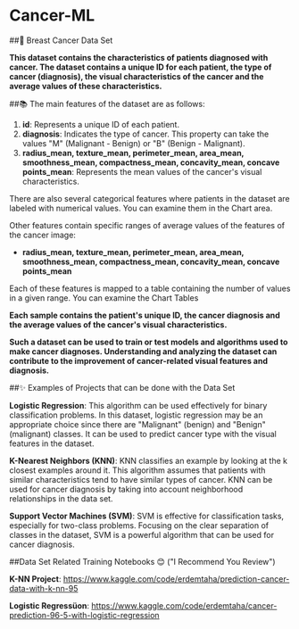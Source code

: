 # Cancer-ML

##🦠 Breast Cancer Data Set

**This dataset contains the characteristics of patients diagnosed with cancer. The dataset contains a unique ID for each patient, the type of cancer (diagnosis), the visual characteristics of the cancer and the average values of these characteristics.**

##📚 The main features of the dataset are as follows:

1. **id**: Represents a unique ID of each patient.
2. **diagnosis**: Indicates the type of cancer. This property can take the values "M" (Malignant - Benign) or "B" (Benign - Malignant).
3. **radius_mean, texture_mean, perimeter_mean, area_mean, smoothness_mean, compactness_mean, concavity_mean, concave points_mean**: Represents the mean values of the cancer's visual characteristics.

There are also several categorical features where patients in the dataset are labeled with numerical values. You can examine them in the Chart area.

Other features contain specific ranges of average values of the features of the cancer image:

- **radius_mean, texture_mean, perimeter_mean, area_mean, smoothness_mean, compactness_mean, concavity_mean, concave points_mean**

Each of these features is mapped to a table containing the number of values in a given range. You can examine the Chart Tables

**Each sample contains the patient's unique ID, the cancer diagnosis and the average values of the cancer's visual characteristics.**

**Such a dataset can be used to train or test models and algorithms used to make cancer diagnoses. Understanding and analyzing the dataset can contribute to the improvement of cancer-related visual features and diagnosis.**

##✨ Examples of Projects that can be done with the Data Set

**Logistic Regression**: This algorithm can be used effectively for binary classification problems. In this dataset, logistic regression may be an appropriate choice since there are "Malignant" (benign) and "Benign" (malignant) classes. It can be used to predict cancer type with the visual features in the dataset.

**K-Nearest Neighbors (KNN)**: KNN classifies an example by looking at the k closest examples around it. This algorithm assumes that patients with similar characteristics tend to have similar types of cancer. KNN can be used for cancer diagnosis by taking into account neighborhood relationships in the data set.

**Support Vector Machines (SVM)**: SVM is effective for classification tasks, especially for two-class problems. Focusing on the clear separation of classes in the dataset, SVM is a powerful algorithm that can be used for cancer diagnosis.

##Data Set Related Training Notebooks 😊 ("I Recommend You Review")

**K-NN Project**: https://www.kaggle.com/code/erdemtaha/prediction-cancer-data-with-k-nn-95

**Logistic Regressüon**: https://www.kaggle.com/code/erdemtaha/cancer-prediction-96-5-with-logistic-regression


